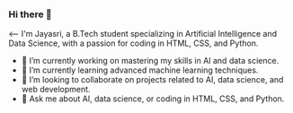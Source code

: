 ### Hi there 👋

<--
I'm Jayasri, a B.Tech student specializing in Artificial Intelligence and Data Science, with a passion for coding in HTML, CSS, and Python. 

- 🔭 I’m currently working on mastering my skills in AI and data science.
- 🌱 I’m currently learning advanced machine learning techniques.
- 👯 I’m looking to collaborate on projects related to AI, data science, and web development.
- 💬 Ask me about  AI, data science, or coding in HTML, CSS, and Python.
  
